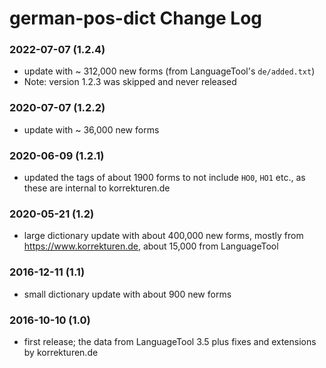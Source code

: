 german-pos-dict Change Log
==========================

### 2022-07-07 (1.2.4)
 * update with ~ 312,000 new forms (from LanguageTool's `de/added.txt`)
 * Note: version 1.2.3 was skipped and never released

### 2020-07-07 (1.2.2)
 * update with ~ 36,000 new forms

### 2020-06-09 (1.2.1)
 * updated the tags of about 1900 forms to not include `HO0`, `HO1` etc., as these
   are internal to korrekturen.de

### 2020-05-21 (1.2)
 * large dictionary update with about 400,000 new forms, mostly from https://www.korrekturen.de,
   about 15,000 from LanguageTool

### 2016-12-11 (1.1)
 * small dictionary update with about 900 new forms

### 2016-10-10 (1.0)
 * first release; the data from LanguageTool 3.5 plus fixes
   and extensions by korrekturen.de
